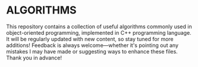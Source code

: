 # ALGORITHMS

This repository contains a collection of useful algorithms commonly used in object-oriented programming, implemented in C++ programming language. It will be regularly updated with new content, so stay tuned for more additions! Feedback is always welcome—whether it's pointing out any mistakes I may have made or suggesting ways to enhance these files. Thank you in advance!
